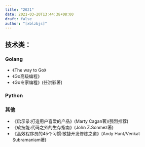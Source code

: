```yaml
---
title: "2021"
date: 2021-03-20T13:44:38+08:00
draft: false
author: "[xblzbjs]"
---
```




## 技术类：

### Golang
- 《The way to Go》
- 《Go高级编程》
- 《Go专家编程》(任洪彩著)

### Python

### 其他
- 《启示录:打造用户喜爱的产品》(Marty Cagan著)(强烈推荐)
- 《软技能:代码之外的生存指南》(John Z.Sonmez著)
- 《高效程序员的45个习惯:敏捷开发修炼之道》(Andy Hunt/Venkat Subramaniam著)

<!-- ## 小说类：

### 犯罪、悬疑、推理
#### 哈利霍勒系列(尤·奈斯博著)
- 《蝙蝠》
- 《蟑螂》
- 《知更鸟》
- 《复仇者》
- 《五芒星》
- 《救赎者》
- 《雪人》
- 《猎豹》
- 《幽灵》
- 《警察》
- 《焦渴》

#### 其他
- 《消失的13级台阶》
- 《绝叫》
- 《漫长的告别》 -->